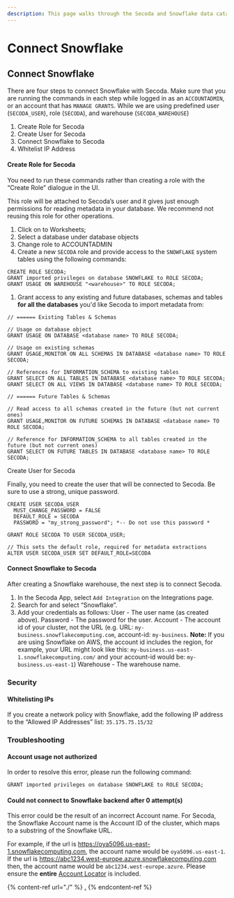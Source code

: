 ```yaml
---
description: This page walks through the Secoda and Snowflake data cataloging integration
---
```


# Connect Snowflake

## **Connect Snowflake** <a href="#h_3a4bfd6458" id="h_3a4bfd6458"></a>

There are four steps to connect Snowflake with Secoda. Make sure that you are running the commands in each step while logged in as an `ACCOUNTADMIN`, or an account that has `MANAGE GRANTS`. While we are using predefined user (`SECODA_USER`), role (`SECODA`), and warehouse (`SECODA_WAREHOUSE`)

1. Create Role for Secoda
2. Create User for Secoda
3. Connect Snowflake to Secoda
4. Whitelist IP Address

#### **Create Role for Secoda** <a href="#h_f22c4a805b" id="h_f22c4a805b"></a>

You need to run these commands rather than creating a role with the “Create Role” dialogue in the UI.

This role will be attached to Secoda’s user and it gives just enough permissions for reading metadata in your database. We recommend not reusing this role for other operations.

1. Click on to Worksheets;
2. Select a database under database objects
3. Change role to ACCOUNTADMIN
4. Create a new `SECODA` role and provide access to the `SNOWFLAKE` system tables using the following commands:

```
CREATE ROLE SECODA;
GRANT imported privileges on database SNOWFLAKE to ROLE SECODA;
GRANT USAGE ON WAREHOUSE "<warehouse>" TO ROLE SECODA;
```

1. Grant access to any existing and future databases, schemas and tables **for all the databases** you'd like Secoda to import metadata from:

```
// ====== Existing Tables & Schemas

// Usage on database object
GRANT USAGE ON DATABASE <database name> TO ROLE SECODA;

// Usage on existing schemas
GRANT USAGE,MONITOR ON ALL SCHEMAS IN DATABASE <database name> TO ROLE SECODA;

// References for INFORMATION_SCHEMA to existing tables
GRANT SELECT ON ALL TABLES IN DATABASE <database name> TO ROLE SECODA;
GRANT SELECT ON ALL VIEWS IN DATABASE <database name> TO ROLE SECODA;

// ====== Future Tables & Schemas

// Read access to all schemas created in the future (but not current ones)
GRANT USAGE,MONITOR ON FUTURE SCHEMAS IN DATABASE <database name> TO ROLE SECODA;

// Reference for INFORMATION_SCHEMA to all tables created in the future (but not current ones)
GRANT SELECT ON FUTURE TABLES IN DATABASE <database name> TO ROLE SECODA;
```

Create User for Secoda

Finally, you need to create the user that will be connected to Secoda. Be sure to use a strong, unique password.

```
CREATE USER SECODA_USER
  MUST_CHANGE_PASSWORD = FALSE
  DEFAULT_ROLE = SECODA
  PASSWORD = "my_strong_password"; *-- Do not use this password *

GRANT ROLE SECODA TO USER SECODA_USER;

// This sets the default role, required for metadata extractions
ALTER USER SECODA_USER SET DEFAULT_ROLE=SECODA
```

#### **Connect Snowflake to Secoda** <a href="#h_7ee8142011" id="h_7ee8142011"></a>

After creating a Snowflake warehouse, the next step is to connect Secoda.

1. In the Secoda App, select `Add Integration` on the Integrations page.
2. Search for and select “Snowflake”.
3. Add your credentials as follows: User - The user name (as created above). Password - The password for the user. Account - The account id of your cluster, not the URL (e.g. URL: `my-business.snowflakecomputing.com`, account-id: `my-business`. **Note:** If you are using Snowflake on AWS, the account id includes the region, for example, your URL might look like this: `my-business.us-east-1.snowflakecomputing.com/` and your account-id would be: `my-business.us-east-1`) Warehouse - The warehouse name.

### **Security** <a href="#h_58079a5dc2" id="h_58079a5dc2"></a>

#### **Whitelisting IPs** <a href="#h_e7eac6e3f5" id="h_e7eac6e3f5"></a>

If you create a network policy with Snowflake, add the following IP address to the “Allowed IP Addresses” list: `35.175.75.15/32`

### Troubleshooting

#### Account usage not authorized

In order to resolve this error, please run the following command:

`GRANT imported privileges on database SNOWFLAKE to ROLE SECODA;`

#### Could not connect to Snowflake backend after 0 attempt(s)

This error could be the result of an incorrect Account name. For Secoda, the Snowflake Account name is the Account ID of the cluster, which maps to a substring of the Snowflake URL.

For example, if the url is https://oya5096.us-east-1.snowflakecomputing.com, the account name would be `oya5096.us-east-1`. If the url is https://abc1234.west-europe.azure.snowflakecomputing.com then, the account name would be `abc1234.west-europe.azure`. Please ensure the **entire** [Account Locator](https://docs.snowflake.com/en/user-guide/admin-account-identifier#label-account-locator) is included.

{% content-ref url="./" %}
[.](./)
{% endcontent-ref %}
